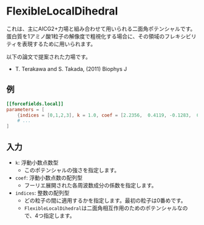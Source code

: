 # FlexibleLocalDihedral

これは、主にAICG2+力場と組み合わせて用いられる二面角ポテンシャルです。
蛋白質を1アミノ酸1粒子の解像度で粗視化する場合に、その領域のフレキシビリティを表現するために用いられます。

以下の論文で提案された力場です。

- T. Terakawa and S. Takada, (2011) Biophys J 

## 例

```toml
[[forcefields.local]]
parameters = [
    {indices = [0,1,2,3], k = 1.0, coef = [2.2356,  0.4119, -0.1283,  0.0229, -0.2708, -0.0085, -0.0641]},
    # ...
]
```

## 入力

- `k`: 浮動小数点数型
  - このポテンシャルの強さを指定します。
- `coef`: 浮動小数点数の配列型
  - フーリエ展開された各周波数成分の係数を指定します。
- `indices`: 整数の配列型
  - どの粒子の間に適用するかを指定します。最初の粒子は0番めです。
  - `FlexibleLocalDihedral`は二面角相互作用のためのポテンシャルなので、4つ指定します。
